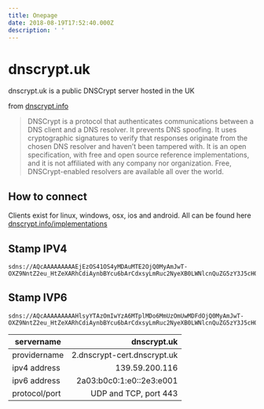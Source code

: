 ```yaml
---
title: Onepage
date: 2018-08-19T17:52:40.000Z
description: ' '
---
```

# dnscrypt.uk

dnscrypt.uk is a public DNSCrypt server hosted in the UK

from [dnscrypt.info](https://dnscrypt.info)

> DNSCrypt is a protocol that authenticates communications between a DNS client and a DNS resolver. It prevents DNS spoofing. It uses cryptographic signatures to verify that responses originate from the chosen DNS resolver and haven’t been tampered with.
> It is an open specification, with free and open source reference implementations, and it is not affiliated with any company nor organization.
> Free, DNSCrypt-enabled resolvers are available all over the world.

## How to connect

Clients exist for linux, windows, osx, ios and android.  All can be found here
[dnscrypt.info/implementations](https://dnscrypt.info/implementations)

## Stamp IPV4

```
sdns://AQcAAAAAAAAAEjEzOS41OS4yMDAuMTE2OjQ0MyAmJwT-OXZ9NntZ2eu_HtZeXARhCdiAynbBYcu6bArCdxsyLmRuc2NyeXB0LWNlcnQuZG5zY3J5cHQudWs
```

## Stamp IVP6

```
sdns://AQcAAAAAAAAAHlsyYTAzOmIwYzA6MTplMDo6MmUzOmUwMDFdOjQ0MyAmJwT-OXZ9NntZ2eu_HtZeXARhCdiAynbBYcu6bArCdxsyLmRuc2NyeXB0LWNlcnQuZG5zY3J5cHQudWs
```

| servername    |                     dnscrypt.uk |
|---------------|--------------------------------:|
| providername  |     2.dnscrypt-cert.dnscrypt.uk |
| ipv4 address  |                  139.59.200.116 |
| ipv6 address  |        2a03:b0c0:1:e0::2e3:e001 |
| protocol/port | UDP and TCP, port 443           |
